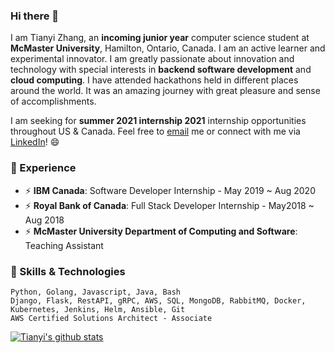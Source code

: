 ### Hi there 👋

I am Tianyi Zhang, an **incoming junior year** computer science student at **McMaster University**, Hamilton, Ontario, Canada. I am an active learner and experimental innovator. I am greatly passionate about innovation and technology with special interests in **backend software development** and **cloud computing**. I have attended hackathons held in different places around the world. It was an amazing journey with great pleasure and sense of accomplishments.


I am seeking for <b>summer 2021 internship 2021</b> internship opportunities throughout US & Canada. Feel free to [email](mailto:tiaven1104@gmail.com) me or connect with me via [LinkedIn](https://www.linkedin.com/in/tywinzhang/)! 😄


### 🔭 Experience
- ⚡ **IBM Canada**: Software Developer Internship - May 2019 ~ Aug 2020
- ⚡ **Royal Bank of Canada**: Full Stack Developer Internship - May2018 ~ Aug 2018
- ⚡ **McMaster University Department of Computing and Software**: Teaching Assistant

### 🌱 Skills & Technologies

```
Python, Golang, Javascript, Java, Bash
Django, Flask, RestAPI, gRPC, AWS, SQL, MongoDB, RabbitMQ, Docker, Kubernetes, Jenkins, Helm, Ansible, Git
AWS Certified Solutions Architect - Associate
```

[![Tianyi's github stats](https://github-readme-stats.vercel.app/api?username=tywin1104&count_private=true&show_icons=true&include_all_commits=true&hide=contribs,prs)](https://github.com/anuraghazra/github-readme-stats)



